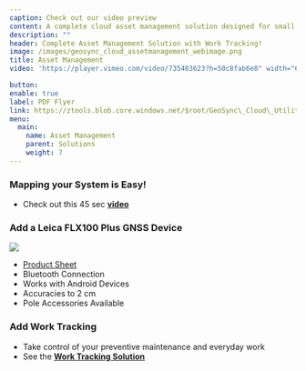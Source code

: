 ```yaml
---
caption: Check out our video preview
content: A complete cloud asset management solution designed for small to medium size utilities with flexible database templates for water, sewer, storm, and gas.  This a proven easy to use secure solution with built-in work tracking, reporting tools and premium technical support.  Utilizing standard GIS, database, and reporting formats the solution integrates with existing GIS systems providing seamless importing, exporting, and merging tools.
description: ""
header: Complete Asset Management Solution with Work Tracking!
image: /images/geosync_cloud_assetmanagement_webimage.png
title: Asset Management
video: 'https://player.vimeo.com/video/735483623?h=50c8fab6e8" width="640" height="564" frameborder="0" allow="autoplay; fullscreen" allowfullscreen'

button:
enable: true
label: PDF Flyer
link: https://ztools.blob.core.windows.net/$root/GeoSync\_Cloud\_UtilityBundle\_Flyer.pdf
menu:
  main:
    name: Asset Management
    parent: Solutions
    weight: 7
---
```


### Mapping your System is Easy!

* Check out this 45 sec **[video](https://vimeo.com/734988953)**

### Add a Leica FLX100 Plus GNSS Device

![](/images/leica_zeno_flx100.png)

* [Product Sheet](https://ztools.blob.core.windows.net/$root/Leica%20Zeno%20FLX100%20plus%20DS%20971467%200522%20en.pdf)
* Bluetooth Connection
* Works with Android Devices
* Accuracies to 2 cm
* Pole Accessories Available

### Add Work Tracking

* Take control of your preventive maintenance and everyday work
* See the **[Work Tracking Solution](https://start.geosync.cloud/solutions/work-tracking/)**
